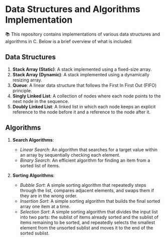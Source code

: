 # Data Structures and Algorithms Implementation

📚 This repository contains implementations of various data structures and algorithms in C. Below is a brief overview of what is included:

## Data Structures

1. **Stack Array (Static)**: A stack implemented using a fixed-size array.
2. **Stack Array (Dynamic)**: A stack implemented using a dynamically resizing array.
3. **Queue**: A linear data structure that follows the First In First Out (FIFO) principle.
4. **Singly Linked List**: A collection of nodes where each node points to the next node in the sequence.
5. **Doubly Linked List**: A linked list in which each node keeps an explicit reference to the node before it and a reference to the node after it.

## Algorithms

1. **Search Algorithms**:
   - *Linear Search*: An algorithm that searches for a target value within an array by sequentially checking each element.
   - *Binary Search*: An efficient algorithm for finding an item from a sorted list of items.

2. **Sorting Algorithms**:
   - *Bubble Sort*: A simple sorting algorithm that repeatedly steps through the list, compares adjacent elements, and swaps them if they are in the wrong order.
   - *Insertion Sort*: A simple sorting algorithm that builds the final sorted array one item at a time.
   - *Selection Sort*: A simple sorting algorithm that divides the input list into two parts: the sublist of items already sorted and the sublist of items remaining to be sorted, and repeatedly selects the smallest element from the unsorted sublist and moves it to the end of the sorted sublist.
